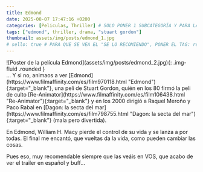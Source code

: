 ```yaml
---
title: Edmond
date: 2025-08-07 17:47:16 +0200
categories: [Peliculas, Thriller] # SOLO PONER 1 SUBCATEGORÍA Y PARA LAS SERIES PONER UN CARACTER INVISIBLE, COPIALO DE ENTRE LOS PARÉNTESIS (ㅤ), AL FINAL DE LA SUBCATEGORÍA, POR EJEMPLO [Series, "Thrillerㅤ"]
tags: ["edmond", thriller, drama, "stuart gordon"]
thumbnail: assets/img/posts/edmond_1.jpg
# sello: true # PARA QUE SE VEA EL "SE LO RECOMIENDO", PONER EL TAG: recomendada
---
```


<div class="row mb-4">
  <div class="col-md-5" markdown="1">
![Poster de la película Edmond](assets/img/posts/edmond_2.jpg){: .img-fluid .rounded }
  </div>
  <div class="col-md-7" markdown="1">
... Y si no, animaos a ver [Edmond](https://www.filmaffinity.com/es/film970118.html "Edmond"){:target="_blank"}, una peli de Stuart Gordon, quién en los 80 firmó la peli de culto [Re-Animator](https://www.filmaffinity.com/es/film106438.html "Re-Animator"){:target="_blank"} y en los 2000 dirigió a Raquel Meroño y Paco Rabal en [Dagon: la secta del mar](https://www.filmaffinity.com/es/film798755.html "Dagon: la secta del mar"){:target="_blank"} (mala pero divertida).

En Edmond, William H. Macy pierde el control de su vida y se lanza a por todas. El final me encantó, que vueltas da la vida, como pueden cambiar las cosas.

Pues eso, muy recomendable siempre que las veáis en VOS, que acabo de ver el trailer en español y buff...
  </div>
</div>
